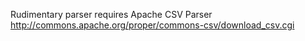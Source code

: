 Rudimentary parser requires Apache CSV Parser http://commons.apache.org/proper/commons-csv/download_csv.cgi
